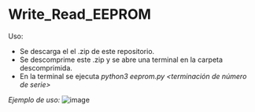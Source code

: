 # Write_Read_EEPROM
Uso:
  - Se descarga el el .zip de este repositorio.
  - Se descomprime este .zip y se abre una terminal en la carpeta descomprimida.
  - En la terminal se ejecuta *python3 eeprom.py <terminación de número de serie>*
  
*Ejemplo de uso:*
![image](https://user-images.githubusercontent.com/84557732/207417555-bc39e21a-819a-441d-9299-b528a51a5552.png)
